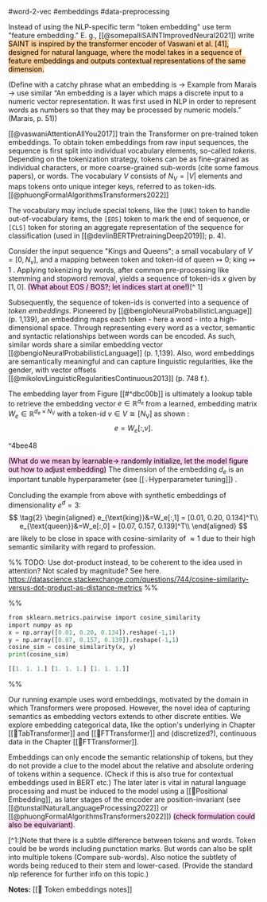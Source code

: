#word-2-vec #embeddings #data-preprocessing 

Instead of using the NLP-specific term "token embedding" use term "feature embedding." E. g., [[@somepalliSAINTImprovedNeural2021]] write <mark style="background: #FFB86CA6;">SAINT is inspired by the transformer encoder of Vaswani et al. [41], designed for natural language, where the model takes in a sequence of feature embeddings and outputs contextual representations of the same dimension.</mark>

(Define with a catchy phrase what an embedding is -> Example from Marais -> use similar “An embedding is a layer which maps a discrete input to a numeric vector representation. It was first used in NLP in order to represent words as numbers so that they may be processed by numeric models.” (Marais, p. 51))

[[@vaswaniAttentionAllYou2017]] train the Transformer on pre-trained token embeddings. To obtain token embeddings from raw input sequences, the sequence is first split into individual vocabulary elements, so-called *tokens*. Depending on the tokenization strategy, tokens can be as fine-grained as individual characters, or more coarse-grained sub-words (cite some famous papers), or words. The vocabulary $V$ consists of $N_{V}=|V|$ elements and maps tokens onto unique integer keys, referred to as token-ids. [[@phuongFormalAlgorithmsTransformers2022]]

The vocabulary may include special tokens, like the $\texttt{[UNK]}$ token to handle out-of-vocabulary items, the $\texttt{[EOS]}$ token to mark the end of sequence, or $\texttt{[CLS]}$ token for storing an aggregate representation of the sequence for classification (used in [[@devlinBERTPretrainingDeep2019]]; p. 4). 

Consider the input sequence "Kings and Queens"; a small vocabulary of $V=[0,N_v]$, and a mapping between token and token-id of $\text{queen}\mapsto 0$; $\text{king}\mapsto 1$ . Applying tokenizing by words, after common pre-processing like stemming and stopword removal, yields a sequence of token-ids $x$ given by $[1, 0]$. <mark style="background: #FFB8EBA6;">(What about EOS / BOS?; let indices start at one!)</mark>[^ 1] 

Subsequently, the sequence of token-ids is converted into a sequence of *token embeddings*. Pioneered by [[@bengioNeuralProbabilisticLanguage]] (p. 1,139), an embedding maps each token - here a word - into a high-dimensional space. Through representing every word as a vector, semantic and syntactic relationships between words can be encoded. As such, similar words share a similar embedding vector [[@bengioNeuralProbabilisticLanguage]] (p. 1,139). Also, word embeddings are semantically meaningful and can capture linguistic regularities, like the gender, with vector offsets [[@mikolovLinguisticRegularitiesContinuous2013]]  (p. 748 f.).

The embedding layer from Figure [[#^dbc00b]] is ultimately a lookup table to retrieve the embedding vector $e \in \mathbb{R}^{d_{\mathrm{e}}}$  from a learned, embedding matrix $W_e \in \mathbb{R}^{d_{\mathrm{e}} \times N_{\mathrm{V}}}$ with a token-id $v \in V \cong\left[N_{\mathrm{V}}\right]$ as shown :
$$
\tag{1}
e=W_e[:, v].
$$

^4bee48

<mark style="background: #FFB8EBA6;">(What do we mean by learnable-> randomly initialize, let the model figure out how to adjust embedding)</mark> The dimension of the embedding $d_e$ is an important tunable hyperparameter (see [[💡Hyperparameter tuning]]) .

Concluding the example from above with synthetic embeddings of dimensionality $e^d=3$:
$$
\tag{2}
\begin{aligned}
e_{\text{king}}&=W_e[:,1] = [0.01, 0.20, 0.134]^T\\
e_{\text{queen}}&=W_e[:,0] = [0.07, 0.157, 0.139]^T\\
\end{aligned}
$$
are likely to be close in space with cosine-similarity of $\approx 1$ due to their high semantic similarity with regard to profession. 

%%
TODO: Use dot-product instead, to be coherent to the idea used in attention? Not scaled by magnitude?
See here. https://datascience.stackexchange.com/questions/744/cosine-similarity-versus-dot-product-as-distance-metrics
%%

%%
```python
from sklearn.metrics.pairwise import cosine_similarity
import numpy as np
x = np.array([0.01, 0.20, 0.134]).reshape(-1,1)
y = np.array([0.07, 0.157, 0.139]).reshape(-1,1)
cosine_sim = cosine_similarity(x, y)
print(cosine_sim)

[[1. 1. 1.] [1. 1. 1.] [1. 1. 1.]]

```
%%

Our running example uses word embeddings, motivated by the domain in which Transformers were proposed. However, the novel idea of capturing semantics as  embedding vectors extends to other discrete entities. We explore embedding categorical data, like the option's underlying in Chapter [[🤖TabTransformer]] and [[🤖FTTransformer]] and (discretized?), continuous data in the Chapter [[🤖FTTransformer]].

Embeddings can only encode the semantic relationship of tokens, but they do not provide a clue to the model about the relative and absolute ordering of tokens within a sequence. (Check if this is also true for contextual embeddings used in BERT etc.) The later later is vital in natural language processing and must be induced to the model using a [[🧵Positional Embedding]], as later stages of the encoder are position-invariant (see [[@tunstallNaturalLanguageProcessing2022]] or [[@phuongFormalAlgorithmsTransformers2022]]) <mark style="background: #FFB8EBA6;">(check formulation could also be equivariant)</mark>.

[^1:]Note that there is a subtle difference between tokens and words. Token could be be words including punctation marks. But words can also be split into multiple tokens (Compare sub-words). Also notice the subtlety of words being reduced to their stem and lower-cased. (Provide the standard nlp reference for further info on this topic.)

**Notes:**
[[🛌 Token embeddings notes]]